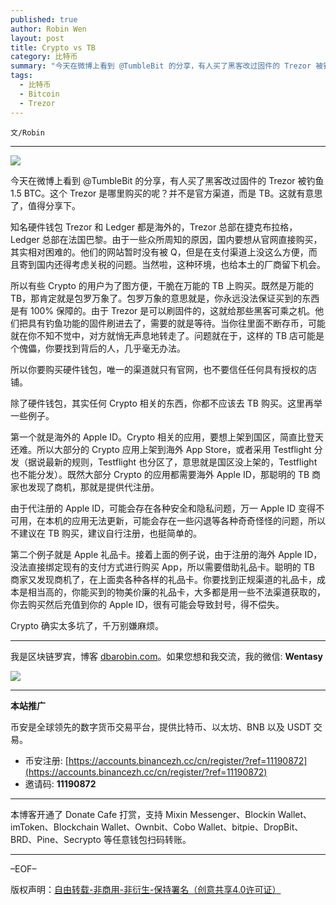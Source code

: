 ```yaml
---
published: true
author: Robin Wen
layout: post
title: Crypto vs TB
category: 比特币
summary: "今天在微博上看到 @TumbleBit 的分享，有人买了黑客改过固件的 Trezor 被钓鱼 1.5 BTC。这个 Trezor 是哪里购买的呢？并不是官方渠道，而是 TB。这就有意思了，值得分享下。知名硬件钱包 Trezor 和 Ledger 都是海外的，Trezor 总部在捷克布拉格，Ledger 总部在法国巴黎。由于一些众所周知的原因，国内要想从官网直接购买，其实相对困难的。他们的网站暂时没有被 Q，但是在支付渠道上没这么方便，而且寄到国内还得考虑关税的问题。当然啦，这种环境，也给本土的厂商留下机会。Crypto 确实太多坑了，千万别嫌麻烦。"
tags:
  - 比特币
  - Bitcoin
  - Trezor
---
```


`文/Robin`

***

![](https://cdn.dbarobin.com/rqoaq0p.png)

今天在微博上看到 @TumbleBit 的分享，有人买了黑客改过固件的 Trezor 被钓鱼 1.5 BTC。这个 Trezor 是哪里购买的呢？并不是官方渠道，而是 TB。这就有意思了，值得分享下。

知名硬件钱包 Trezor 和 Ledger 都是海外的，Trezor 总部在捷克布拉格，Ledger 总部在法国巴黎。由于一些众所周知的原因，国内要想从官网直接购买，其实相对困难的。他们的网站暂时没有被 Q，但是在支付渠道上没这么方便，而且寄到国内还得考虑关税的问题。当然啦，这种环境，也给本土的厂商留下机会。

所以有些 Crypto 的用户为了图方便，干脆在万能的 TB 上购买。既然是万能的 TB，那肯定就是包罗万象了。包罗万象的意思就是，你永远没法保证买到的东西是有 100% 保障的。由于 Trezor 是可以刷固件的，这就给那些黑客可乘之机。他们把具有钓鱼功能的固件刷进去了，需要的就是等待。当你往里面不断存币，可能就在你不知不觉中，对方就悄无声息地转走了。问题就在于，这样的 TB 店可能是个傀儡，你要找到背后的人，几乎毫无办法。

所以你要购买硬件钱包，唯一的渠道就只有官网，也不要信任任何具有授权的店铺。

除了硬件钱包，其实任何 Crypto 相关的东西，你都不应该去 TB 购买。这里再举一些例子。

第一个就是海外的 Apple ID。Crypto 相关的应用，要想上架到国区，简直比登天还难。所以大部分的 Crypto 应用上架到海外 App Store，或者采用 Testflight 分发（据说最新的规则，Testflight 也分区了，意思就是国区没上架的，Testflight 也不能分发）。既然大部分 Crypto 的应用都需要海外 Apple ID，那聪明的 TB 商家也发现了商机，那就是提供代注册。

由于代注册的 Apple ID，可能会存在各种安全和隐私问题，万一 Apple ID 变得不可用，在本机的应用无法更新，可能会存在一些闪退等各种奇奇怪怪的问题，所以不建议在 TB 购买，建议自行注册，也挺简单的。

第二个例子就是 Apple 礼品卡。接着上面的例子说，由于注册的海外 Apple ID，没法直接绑定现有的支付方式进行购买 App，所以需要借助礼品卡。聪明的 TB 商家又发现商机了，在上面卖各种各样的礼品卡。你要找到正规渠道的礼品卡，成本是相当高的，你能买到的物美价廉的礼品卡，大多都是用一些不法渠道获取的，你去购买然后充值到你的 Apple ID，很有可能会导致封号，得不偿失。

Crypto 确实太多坑了，千万别嫌麻烦。

***

我是区块链罗宾，博客 [dbarobin.com](https://dbarobin.com/)。如果您想和我交流，我的微信: **Wentasy**

![](https://cdn.dbarobin.com/v4yywe2.png)

***

**本站推广**

币安是全球领先的数字货币交易平台，提供比特币、以太坊、BNB 以及 USDT 交易。

* 币安注册: [https://accounts.binancezh.cc/cn/register/?ref=11190872](https://accounts.binancezh.cc/cn/register/?ref=11190872)
* 邀请码: **11190872**

***

本博客开通了 Donate Cafe 打赏，支持 Mixin Messenger、Blockin Wallet、imToken、Blockchain Wallet、Ownbit、Cobo Wallet、bitpie、DropBit、BRD、Pine、Secrypto 等任意钱包扫码转账。

<center>
    <div class="--donate-button"
         data-button-id="f8b9df0d-af9a-460d-8258-d3f435445075"
    ></div>
</center>

***

–EOF–

版权声明：[自由转载-非商用-非衍生-保持署名（创意共享4.0许可证）](http://creativecommons.org/licenses/by-nc-nd/4.0/deed.zh)